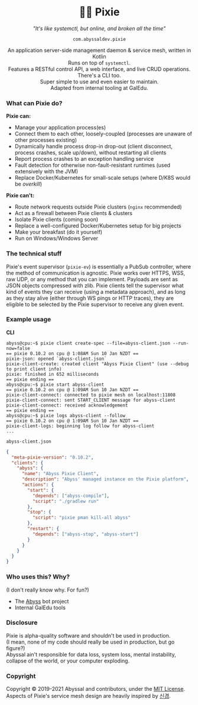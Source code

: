 <div align="center">

<h1>🧚‍♀️ Pixie</h1>
<i>"It's like systemctl, but online, and broken all the time"</i>   
  
<code>com.abyssaldev.pixie</code>

An application server-side management daemon & service mesh, written in Kotlin  
Runs on top of `systemctl`.  
Features a RESTful control API, a web interface, and live CRUD operations.  
There's a CLI too.  
Super simple to use and even easier to maintain.  
Adapted from internal tooling at GalEdu.

</div>

### What can Pixie do?
**Pixie can:**
- Manage your application process(es)
- Connect them to each other, loosely-coupled (processes are unaware of other processes existing)
- Dynamically handle process drop-in drop-out (client disconnect, process crashes, scale up/down), without restarting all clients
- Report process crashes to an exception handling service
- Fault detection for otherwise non-fault-resistant runtimes (used extensively with the JVM)
- Replace Docker/Kubernetes for small-scale setups (where D/K8S would be *overkill*)

**Pixie can't:**
- Route network requests outside Pixie clusters (`nginx` recommended)
- Act as a firewall between Pixie clients & clusters
- Isolate Pixie clients (coming soon)
- Replace a well-configured Docker/Kubernetes setup for big projects
- Make your breakfast (do it yourself)
- Run on Windows/Windows Server

### The technical stuff
Pixie's event supervisor (`pixie-ev`) is essentially a PubSub controller, where the method of communication is agnostic.
Pixie works over HTTPS, WSS, raw UDP, or any method that you can implement. Payloads are sent as JSON objects compressed with zlib.
Pixie clients tell the supervisor what kind of events they can receive (using a metadata approach), and as long as they stay alive
(either through WS pings or HTTP traces), they are eligible to be selected by the Pixie supervisor to receive any given event.

### Example usage
**CLI**
```console
abyss@cpu:~$ pixie client create-spec --file=abyss-client.json --run-now=false
== pixie 0.10.2 on cpu @ 1:08AM Sun 10 Jan NZDT ==
pixie-json: opened `abyss-client.json`
pixie-client-create: created client "Abyss Pixie Client" (use --debug to print client info)
pixie: finished in 652 milliseconds
== pixie ending ==
abyss@cpu:~$ pixie start abyss-client
== pixie 0.10.2 on cpu @ 1:09AM Sun 10 Jan NZDT ==
pixie-client-connect: connected to pixie mesh on localhost:11808
pixie-client-connect: sent START_CLIENT message for abyss-client
pixie-client-connect: received acknowledgement
== pixie ending ==
abyss@cpu:~$ pixie logs abyss-client --follow
== pixie 0.10.2 on cpu @ 1:09AM Sun 10 Jan NZDT ==
pixie-client-logs: beginning log follow for abyss-client
...
```
`abyss-client.json`
```json
{
  "meta-pixie-version": "0.10.2",
  "clients": {
    "abyss": {
      "name": "Abyss Pixie Client",
      "description": "Abyss' managed instance on the Pixie platform",
      "actions": {
        "start": {
          "depends": ["abyss-compile"],
          "script": "./gradlew run"
        },
        "stop": {
          "script": "pixie pman kill-all abyss"
        },
        "restart": {
          "depends": ["abyss-stop", "abyss-start"]
        }
      }
    }
  }
}
```


### Who uses this? Why?
(I don't really know why. For fun?)
* The [Abyss](https://github.com/abyssal/abyss) bot project
* Internal GalEdu tools

### Disclosure
Pixie is alpha-quality software and shouldn't be used in production.  
(I mean, none of my code should really be used in production, but go figure?)  
Abyssal ain't responsible for data loss, system loss, mental instability, collapse of the world, or your computer exploding.

### Copyright
Copyright &copy; 2019-2021 Abyssal and contributors, under the [MIT License](LICENSE.md).  
Aspects of Pixie's service mesh design are heavily inspired by [신경](https://github.com/queer/singyeong).
